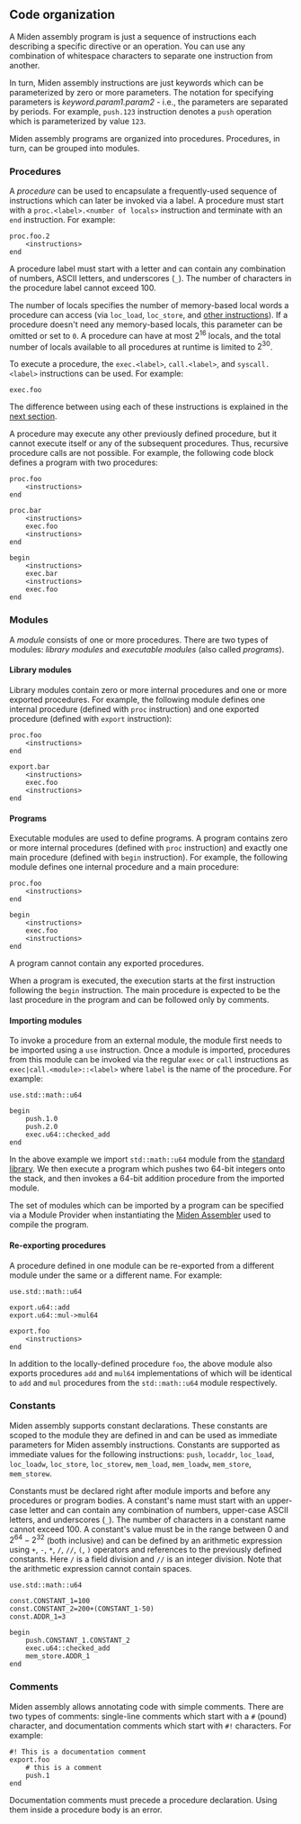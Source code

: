 ## Code organization
A Miden assembly program is just a sequence of instructions each describing a specific directive or an operation. You can use any combination of whitespace characters to separate one instruction from another.

In turn, Miden assembly instructions are just keywords which can be parameterized by zero or more parameters. The notation for specifying parameters is *keyword.param1.param2* - i.e., the parameters are separated by periods. For example, `push.123` instruction denotes a `push` operation which is parameterized by value `123`.

Miden assembly programs are organized into procedures. Procedures, in turn, can be grouped into modules.

### Procedures
A *procedure* can be used to encapsulate a frequently-used sequence of instructions which can later be invoked via a label. A procedure must start with a `proc.<label>.<number of locals>` instruction and terminate with an `end` instruction. For example:
```
proc.foo.2
    <instructions>
end
```
A procedure label must start with a letter and can contain any combination of numbers, ASCII letters, and underscores (`_`). The number of characters in the procedure label cannot exceed 100.

The number of locals specifies the number of memory-based local words a procedure can access (via `loc_load`, `loc_store`, and [other instructions](./io_operations.md#random-access-memory)). If a procedure doesn't need any memory-based locals, this parameter can be omitted or set to `0`. A procedure can have at most $2^{16}$ locals, and the total number of locals available to all procedures at runtime is limited to $2^{30}$.

To execute a procedure, the `exec.<label>`, `call.<label>`, and `syscall.<label>` instructions can be used. For example:
```
exec.foo
```
The difference between using each of these instructions is explained in the [next section](./execution_contexts.md#procedure-invocation-semantics).

A procedure may execute any other previously defined procedure, but it cannot execute itself or any of the subsequent procedures. Thus, recursive procedure calls are not possible. For example, the following code block defines a program with two procedures:
```
proc.foo
    <instructions>
end

proc.bar
    <instructions>
    exec.foo
    <instructions>
end

begin
    <instructions>
    exec.bar
    <instructions>
    exec.foo
end
```

### Modules
A *module* consists of one or more procedures. There are two types of modules: *library modules* and *executable modules* (also called *programs*).

#### Library modules
Library modules contain zero or more internal procedures and one or more exported procedures. For example, the following module defines one internal procedure (defined with `proc` instruction) and one exported procedure (defined with `export` instruction):
```
proc.foo
    <instructions>
end

export.bar
    <instructions>
    exec.foo
    <instructions>
end
```

#### Programs
Executable modules are used to define programs. A program contains zero or more internal procedures (defined with `proc` instruction) and exactly one main procedure (defined with `begin` instruction). For example, the following module defines one internal procedure and a main procedure:
```
proc.foo
    <instructions>
end

begin
    <instructions>
    exec.foo
    <instructions>
end
```
A program cannot contain any exported procedures.

When a program is executed, the execution starts at the first instruction following the `begin` instruction. The main procedure is expected to be the last procedure in the program and can be followed only by comments.

#### Importing modules
To invoke a procedure from an external module, the module first needs to be imported using a `use` instruction. Once a module is imported, procedures from this module can be invoked via the regular `exec` or `call` instructions as `exec|call.<module>::<label>` where `label` is the name of the procedure. For example:

```
use.std::math::u64

begin
    push.1.0
    push.2.0
    exec.u64::checked_add
end
```
In the above example we import `std::math::u64` module from the [standard library](../stdlib/main.md). We then execute a program which pushes two 64-bit integers onto the stack, and then invokes a 64-bit addition procedure from the imported module.

The set of modules which can be imported by a program can be specified via a Module Provider when instantiating the [Miden Assembler](https://crates.io/crates/miden-assembly) used to compile the program.

#### Re-exporting procedures
A procedure defined in one module can be re-exported from a different module under the same or a different name. For example:
```
use.std::math::u64

export.u64::add
export.u64::mul->mul64

export.foo
    <instructions>
end
```
In addition to the locally-defined procedure `foo`, the above module also exports procedures `add` and `mul64` implementations of which will be identical to `add` and `mul` procedures from the `std::math::u64` module respectively.

### Constants
Miden assembly supports constant declarations. These constants are scoped to the module they are defined in and can be used as immediate parameters for Miden assembly instructions. Constants are supported as immediate values for the following instructions: `push`, `locaddr`, `loc_load`, `loc_loadw`, `loc_store`, `loc_storew`, `mem_load`, `mem_loadw`, `mem_store`, `mem_storew`.

Constants must be declared right after module imports and before any procedures or program bodies. A constant's name must start with an upper-case letter and can contain any combination of numbers, upper-case ASCII letters, and underscores (`_`). The number of characters in a constant name cannot exceed 100. 
A constant's value must be in the range between $0$ and $2^{64} - 2^{32}$ (both inclusive) and can be defined by an arithmetic expression using `+`, `-`, `*`, `/`, `//`, `(`, `)` operators and references to the previously defined constants. Here `/` is a field division and `//` is an integer division. Note that the arithmetic expression cannot contain spaces.

```
use.std::math::u64

const.CONSTANT_1=100
const.CONSTANT_2=200+(CONSTANT_1-50)
const.ADDR_1=3

begin
    push.CONSTANT_1.CONSTANT_2
    exec.u64::checked_add
    mem_store.ADDR_1
end

```

### Comments
Miden assembly allows annotating code with simple comments. There are two types of comments: single-line comments which start with a `#` (pound) character, and documentation comments which start with `#!` characters. For example:
```
#! This is a documentation comment
export.foo
    # this is a comment
    push.1
end
```
Documentation comments must precede a procedure declaration. Using them inside a procedure body is an error.
